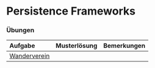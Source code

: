 # Persistence Frameworks #


### Übungen ###
| **Aufgabe** | **Musterlösung** | **Bemerkungen** |
|:------------|:------------------|:----------------|
| [Wanderverein](uebung_persistence_frameworks_wanderverein.md) |                   |                 |
